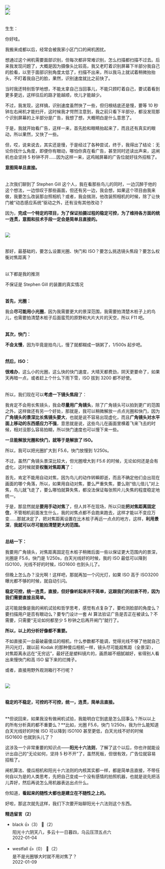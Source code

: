 [![](https://static001.geekbang.org/resource/image/98/60/9874db7d21654d509dee386c3a2b8d60.jpg?wh=750x360)](http://time.geekbang.org/column/article/472859)  
[![](https://static001.geekbang.org/resource/image/c4/d3/c48db6f6e593c1413f9e760811055ed3.jpg?wh=750x360)](http://time.geekbang.org/column/article/473867)

　  
生生：

你好哇。

我搬来成都以后，经常会被我家小区门口的闸机困扰。

想通过这个闸机需要面部识别，但每次都非常难识别，怎么扫描都扫描不过去。后来我发现问题了，大概是因为摄像头比较高，我又老盯着识别屏幕下半部分我自己的脸看，以至于面部识别角度太低了，扫描不出来，所以我马上就试着稍微抬抬头，不盯着我自己的脸，果然，识别速度就比之前快了。

当时我还特别哲学地想，不能太拿自己当回事儿，不能只顾盯着自己，要试着看到更多更远，这样往后的路才能越顺，坎儿才能越少。

不过，我发现，这样搞，识别速度虽然快了一些，但归根结底还是慢，要等 10 秒钟左右闸机才能扫开，这时候我才愕然注意到，我之前只看下半部分，都没发现那个识别屏幕的上半部分是广告，我想了想，大概明白是什么意思了。

于是，我就开始看广告，这样一来，首先脸和眼睛抬起来了，而且还有真实的眼动，所以果然，又快了一些。

但，哎，说来说去，其实还是慢，于是经过了各种尝试，终于，我得出了结论：无论你找什么角度，即便你有眼动，哪怕你真在看广告，甚至同时还读出声来，这闸机也会坚持 5 秒钟不开……因为这样一来，这鸡贼屏幕的广告位就好往外招租了。

**意图简单且直接。**

　  
上次我们聊到了 Stephen Gill 这个人，我在看那些鸟儿的同时，一边沉醉于他的这个想法，一边惊叹于那些画面，但还有另一边，我会想，如果这个项目由我来做，我要怎么改装那台照相机？或者，我会揣测，他改装照相机的时候，除了让快门被“动态感应系统”驱动之外，还有没有其他改动？

因为，**完成一个特定的项目，为了保证拍摄过程的稳定可控，为了维持各方面的统一连贯，意图和技术手段一定会是简单且直接的。**  
　

![](https://static001.geekbang.org/resource/image/59/ee/5995b73c00780c7cdb4344557e3abfee.jpg?wh=3500x7559)

　  
那好，最基础的，要怎么设置光圈、快门和 ISO？要怎么挑选镜头焦段？要怎么权衡对焦距离？  
　

以下都是我的推测

不保证是 Stephen Gill 的装置的真实情况

　  
**首先，光圈：**

我会**尽可能用小光圈**，因为我需要更大的景深范围，我需要拍清楚木桩子上的鸟儿，也需要拍清楚木桩子后面蛮荒的原野和大片大片的天空，所以 F11 吧。

　  
**其次，快门：**

**不会太慢**，因为毕竟是拍鸟儿，慢了就都糊成一锅粥了，1/500s 起步吧。

　  
**然后，ISO：**

**很难办**，这么小的光圈，这么快的快门速度，大晴天都费劲，阴天更要命了，如果天再暗一点，或者赶上个什么下雨下雪，ISO 拔到 3200 都不好使。

　  
所以，我们现在可以**考虑一下镜头焦段**了：

我肯定不会用长焦镜头，我会**尽量用广角镜头**，除了广角镜头可以拍到更广的范围之外，这样做还有另一个好处，那就是，我可以稍微解放一点点光圈和快门，因为**广角镜头的景深比长焦镜头要大**，也就是说不容易出现虚化，而且**广角镜头对水平面上移动的东西感应力不强**，意思就是说，这些鸟儿在画面里横着飞来飞去的时候，相对没那么容易拍糊，所以快门速度也可以慢下来一些。

**一旦能解放光圈和快门，就等于是解放了 ISO。**

所以，我可以把光圈扩大到 F5.6，快门放慢到 1/250s。

不过，虽然广角镜头景深比较大，但光圈增大到 F5.6 的时候，无论如何还是会有虚化，这时候就要**权衡对焦距离**了：

首先，肯定不能用自动对焦，因为鸟儿的动作转瞬即逝，而且不确定他们会出现在画面的哪个角落，所以，如果用自动对焦，要么严重失焦，要么刚“倍儿倍儿”对上焦，鸟儿就飞走了，要么哪怕就算失焦，都没法保证每张照片儿失焦的程度稳定地统一。

于是，那显然就是**要用手动对焦**了，但人并不在现场，所以只能**把对焦距离固定住**，不管相机前面发生什么，我的对焦点都不会跑来跑去，这样才能以不变应万变……那就决定了，把对焦距离设置在比木桩子再远一点点的地方，这样，**利用景深**，**我就可以尽可能拍清楚更大的范围。**

　  
**总结一下：**

我要用广角镜头，对焦距离固定在木桩子稍微后面一些以保证更大范围内的景深，光圈是 F5.6，快门是 1/250s，白天光线好的时候，我的 ISO 最低可以降到 ISO100，光线不好的时候，ISO1600 也到头儿了。

但晚上怎么办？没光啊！这样吧，那就再加一个闪光灯，如果 ISO 高于 ISO3200 曝光都不够的时候，就自动引闪。

**稳定可控，统一连贯，直接，但好像听起来并不简单，这跟我们的初衷不符，因为我们需要直接且简单。**

这可能就像是我的闸机试验和哲学思考，感觉有点复杂了，要检测脸部的角度么？要扫描用户是否有眼动么？要专门设计一套 AI 算法验证广告是否正在被读么？不需要，只需要“无论如何都至少 5 秒钟之后再开闸门”就行了。

**所以，以上的分析好像都不重要。**

不如直接买一台最破最傻瓜的相机，什么参数都不能调，觉得光线不够了他就自己开闪光灯，跟以前 Kodak 的那种傻瓜相机一样，镜头尽可能超焦距（全景深），对焦距离永远在“无穷远”，最好还是塑料镜片的，画质越不细腻越好，省得别人看出来慢快门和高 ISO 留下来的烂摊子。

或者，直接用野外观测箱行不行呢？  
　

![](https://static001.geekbang.org/resource/image/18/a8/182acf411ac504771e639a3df29c50a8.jpg?wh=900x1200)

　  
**稳定的不稳定，可控的不可控，统一，连贯，简单且直接。**

　  
**但说回来，如果我没有做闸机试验，我能明白它到底是怎么回事么？所以以上的所有分析真的都不重要么？**比如，光圈 F5.6，快门 1/250s，我为什么能知道白天光线好的时候 ISO 可以降到 ISO100 甚至更低，白天光线不好的时候 ISO1600 也就到头儿了？

这涉及一个非常重要的知识点——**阳光十六法则**，了解了这个以后，你也许就能设计出自己的“无论如何，坚持 5 秒不开”了，虽然死板，但很有效，广告位就容易招租了。

闸机算法、傻瓜相机和阳光十六法则的内核其实都一样，都是简单且直接，不带任何自以为是的人类思考，先把自己变成一个没有感情的拍照机器，也就是说先把活儿弄好，然后再说怎么用机器表达出点什么。

你知道，**看起来的随性大都也是建立在不随性之上的。**

好啦，那这次就先这样，我们下次要开始聊阳光十六法则这个东西。
<div><strong>精选留言（2）</strong></div><ul>
<li><span>black</span> 👍（3） 💬（2）<div>阳光十六阴天八，多云十一日暮四，乌云压顶五点六</div>2022-01-04</li><br/><li><span>westfall</span> 👍（0） 💬（2）<div>是不是光圈够大时就不用对焦了？</div>2022-01-09</li><br/>
</ul>